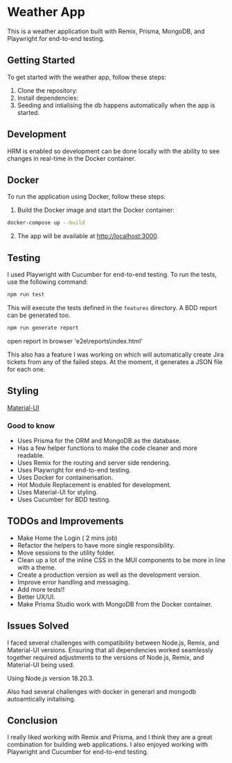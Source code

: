 # Weather App

This is a weather application built with Remix, Prisma, MongoDB, and Playwright for end-to-end testing.

## Getting Started

To get started with the weather app, follow these steps:

1. Clone the repository:
2. Install dependencies:
3. Seeding and intialising the db happens automatically when the app is started.

## Development

HRM is enabled so development can be done locally with the ability to see changes in real-time in the Docker container.

## Docker

To run the application using Docker, follow these steps:

1. Build the Docker image and start the Docker container:

```bash
docker-compose up --build
```

2. The app will be available at [http://localhost:3000](http://localhost:3000).

## Testing

I used Playwright with Cucumber for end-to-end testing. To run the tests, use the following command:

```bash
npm run test
```

This will execute the tests defined in the `features` directory.
A BDD report can be generated too.

```bash
npm run generate report
```

open report in browser 'e2e\reports\index.html'

This also has a feature I was working on which will automatically create Jira tickets from any of the failed steps. At the moment, it generates a JSON file for each one.

## Styling

[Material-UI](https://mui.com/)

### Good to know

- Uses Prisma for the ORM and MongoDB as the database.
- Has a few helper functions to make the code cleaner and more readable.
- Uses Remix for the routing and server side rendering.
- Uses Playwright for end-to-end testing.
- Uses Docker for containerisation.
- Hot Module Replacement is enabled for development.
- Uses Material-UI for styling.
- Uses Cucumber for BDD testing.

## TODOs and Improvements

- Make Home the Login ( 2 mins job)
- Refactor the helpers to have more single responsibility.
- Move sessions to the utility folder.
- Clean up a lot of the inline CSS in the MUI components to be more in line with a theme.
- Create a production version as well as the development version.
- Improve error handling and messaging.
- Add more tests!!
- Better UX/UI.
- Make Prisma Studio work with MongoDB from the Docker container.

## Issues Solved

I faced several challenges with compatibility between Node.js, Remix, and Material-UI versions. Ensuring that all dependencies worked seamlessly together required adjustments to the versions of Node.js, Remix, and Material-UI being used.

Using Node.js version 18.20.3.

Also had several challenges with docker in generarl and mongodb autoamtically initalising.

## Conclusion

I really liked working with Remix and Prisma, and I think they are a great combination for building web applications. I also enjoyed working with Playwright and Cucumber for end-to-end testing.
